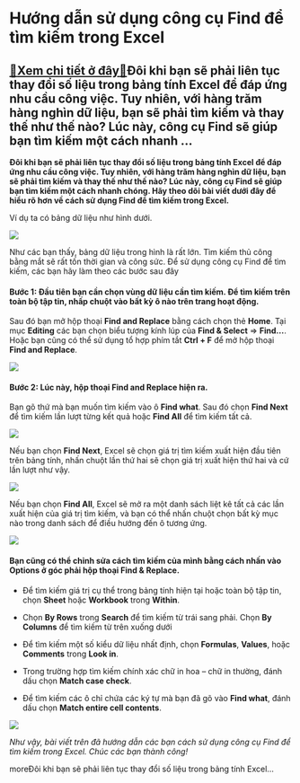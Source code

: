 Hướng dẫn sử dụng công cụ Find để tìm kiếm trong Excel
======================================================

[:gift:Xem chi tiết ở đây:gift:](https://hddtvn.com/huong-dan-su-dung-cong-cu-find-de-tim-kiem-trong-excel/)Đôi khi bạn sẽ phải liên tục thay đổi số liệu trong bảng tính Excel để đáp ứng nhu cầu công việc. Tuy nhiên, với hàng trăm hàng nghìn dữ liệu, bạn sẽ phải tìm kiếm và thay thế như thế nào? Lúc này, công cụ Find sẽ giúp bạn tìm kiếm một cách nhanh …
--------------------------------------------------------------------------------------------------------------------------------------------------------------------------------------------------------------------------------------------------------

**Đôi khi bạn sẽ phải liên tục thay đổi số liệu trong bảng tính Excel để đáp ứng nhu cầu công việc. Tuy nhiên, với hàng trăm hàng nghìn dữ liệu, bạn sẽ phải tìm kiếm và thay thế như thế nào? Lúc này, công cụ Find sẽ giúp bạn tìm kiếm một cách nhanh chóng. Hãy theo dõi bài viết dưới đây để hiểu rõ hơn về cách sử dụng Find để tìm kiếm trong Excel.**


Ví dụ ta có bảng dữ liệu như hình dưới.


![](https://hddtvn.com/wp-content/uploads/2021/01/CWaOXSF.png)


Như các bạn thấy, bảng dữ liệu trong hình là rất lớn. Tìm kiếm thủ công bằng mắt sẽ rất tốn thời gian và công sức. Để sử dụng công cụ Find để tìm kiếm, các bạn hãy làm theo các bước sau đây


#### **Bước 1:** Đầu tiên bạn cần chọn vùng dữ liệu cần tìm kiếm. Để tìm kiếm trên toàn bộ tập tin, nhấp chuột vào bất kỳ ô nào trên trang hoạt động.


Sau đó bạn mở hộp thoại **Find and Replace** bằng cách chọn thẻ **Home**. Tại mục **Editing** các bạn chọn biểu tượng kính lúp của **Find & Select** => **Find…**. Hoặc bạn cũng có thể sử dụng tổ hợp phím tắt **Ctrl + F** để mở hộp thoại **Find and Replace**.


![](https://hddtvn.com/wp-content/uploads/2021/01/RNU7K6B.png)


#### **Bước 2:** Lúc này, hộp thoại **Find and Replace** hiện ra.


Bạn gõ thứ mà bạn muốn tìm kiếm vào ô **Find what**. Sau đó chọn **Find Next** để tìm kiếm lần lượt từng kết quả hoặc **Find All** để tìm kiếm tất cả.


![](https://hddtvn.com/wp-content/uploads/2021/01/thukdhl.png)


Nếu bạn chọn **Find Next**, Excel sẽ chọn giá trị tìm kiếm xuất hiện đầu tiên trên bảng tính, nhấn chuột lần thứ hai sẽ chọn giá trị xuất hiện thứ hai và cứ lần lượt như vậy.


![](https://hddtvn.com/wp-content/uploads/2021/01/MbWw5mn.png)


Nếu bạn chọn **Find All**, Excel sẽ mở ra một danh sách liệt kê tất cả các lần xuất hiện của giá trị tìm kiếm, và bạn có thể nhấn chuột chọn bất kỳ mục nào trong danh sách để điều hướng đến ô tương ứng.


![](https://hddtvn.com/wp-content/uploads/2021/01/2xZMhWs.png)


#### Bạn cũng có thể chỉnh sửa cách tìm kiếm của mình bằng cách nhấn vào **Options** ở góc phải hộp thoại **Find & Replace.**




* Để tìm kiếm giá trị cụ thể trong bảng tính hiện tại hoặc toàn bộ tập tin, chọn **Sheet** hoặc **Workbook** trong **Within**.

* Chọn **By Rows** trong **Search** để tìm kiếm từ trái sang phải. Chọn **By Columns** để tìm kiếm từ trên xuống dưới

* Để tìm kiếm một số kiểu dữ liệu nhất định, chọn **Formulas**, **Values**, hoặc **Comments** trong **Look in**.

* Trong trường hợp tìm kiếm chính xác chữ in hoa – chữ in thường, đánh dấu chọn **Match case check**.

* Để tìm kiếm các ô chỉ chứa các ký tự mà bạn đã gõ vào **Find what**, đánh dấu chọn **Match entire cell contents**.



![](https://hddtvn.com/wp-content/uploads/2021/01/dFnl5s7.png)


*Như vậy, bài viết trên đã hướng dẫn các bạn cách sử dụng công cụ Find để tìm kiếm trong Excel. Chúc các bạn thành công!*


moreĐôi khi bạn sẽ phải liên tục thay đổi số liệu trong bảng tính Excel…

